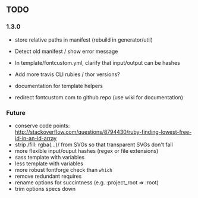 ## TODO

### 1.3.0

* store relative paths in manifest (rebuild in generator/util)

* Detect old manifest / show error message
* In template/fontcustom.yml, clarify that input/output can be hashes

* Add more travis CLI rubies / thor versions?
* documentation for template helpers
* redirect fontcustom.com to github repo (use wiki for documentation)

### Future

* conserve code points: http://stackoverflow.com/questions/8794430/ruby-finding-lowest-free-id-in-an-id-array
* strip /fill: rgba(...)/ from SVGs so that transparent SVGs don't fail
* more flexible input/ouput hashes (regex or file extensions)
* sass template with variables
* less template with variables
* more robust fontforge check than `which`
* remove redundant requires
* rename options for succintness (e.g. :project_root => :root)
* trim options specs down
